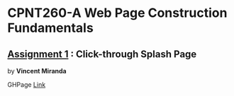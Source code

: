 # CPNT260-A Web Page Construction Fundamentals
## [Assignment 1](https://github.com/sait-wbdv/assessments/tree/master/cpnt260/assignment-1) : Click-through Splash Page

by **Vincent Miranda**

GHPage [Link](https://vinceldric.github.io/cpnt260-a1/)
